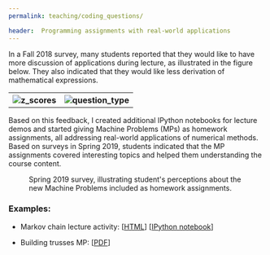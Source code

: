 ```yaml
---
permalink: teaching/coding_questions/

header:  Programming assignments with real-world applications
---
```


In a Fall 2018 survey, many students reported that they would like to have more discussion of applications during lecture, as illustrated in the figure below. They also indicated that they would like less derivation of mathematical expressions.


<table>    
<tr>
<th><img src="{{ site.baseurl }}/pages/images/more_applications.png" alt="z_scores" style="display: block; margin-left: auto; margin-right: auto;  max-height: 300px; max-width: 100%;  clear:">
</th>
<th>
<img src="{{ site.baseurl }}/pages/images/less_proofs.png" alt="question_type" style="display: block; margin-left: auto; margin-right: auto;  max-height: 300px; max-width:100%;  clear:">
</th>
</tr>
</table>


Based on this feedback, I created additional IPython notebooks for lecture demos and started giving Machine Problems (MPs) as homework assignments, all addressing real-world applications of numerical methods. Based on surveys in Spring 2019, students indicated that the MP assignments covered interesting topics and helped them understanding the course content.


<figure class="figure">
   <img src="{{ site.baseurl }}/pages/images/MPs_sp19.png" alt="" style="display: block; margin-left: auto; margin-right: auto;  max-height: 350px; max-width: 90%;  clear:">
   <figcaption class="figure-caption text-center">Spring 2019 survey, illustrating student's perceptions about the new Machine Problems included as homework assignments.</figcaption>
 </figure>

### Examples:

- Markov chain lecture activity: [<a href="{{ site.baseurl }}/pages/examples/CA5-Markov-chains-student.html" target="blank">HTML</a>] [<a href="https://mybinder.org/v2/gh/cs357/demos-cs357/master?filepath=/CA5-markov/CA5-Markov-chains-student.ipynb" target="blank">IPython notebook</a>]

- Building trusses MP: [<a href="{{ site.baseurl }}/pages/examples/MP_truss.pdf" target="blank">PDF</a>]
